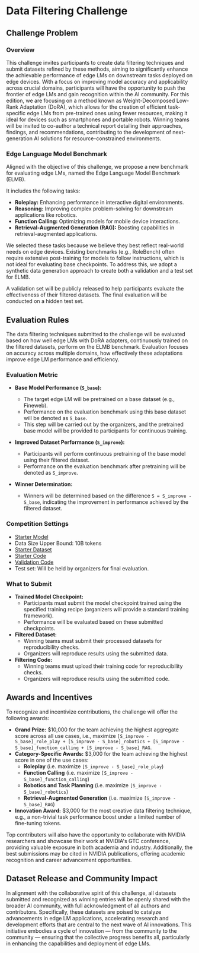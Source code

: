 # Data Filtering Challenge

## Challenge Problem

### Overview

This challenge invites participants to create data filtering techniques and submit datasets refined by these methods, aiming to significantly enhance the achievable performance of edge LMs on downstream tasks deployed on edge devices. With a focus on improving model accuracy and applicability across crucial domains, participants will have the opportunity to push the frontier of edge LMs and gain recognition within the AI community. For this edition, we are focusing on a method known as Weight-Decomposed Low-Rank Adaptation (DoRA), which allows for the creation of efficient task-specific edge LMs from pre-trained ones using fewer resources, making it ideal for devices such as smartphones and portable robots. Winning teams will be invited to co-author a technical report detailing their approaches, findings, and recommendations, contributing to the development of next-generation AI solutions for resource-constrained environments.

### Edge Language Model Benchmark

Aligned with the objective of this challenge, we propose a new benchmark for evaluating edge LMs, named the Edge Language Model Benchmark (ELMB).

It includes the following tasks:

-   **Roleplay:** Enhancing performance in interactive digital environments.
-   **Reasoning:** Improving complex problem-solving for downstream applications like robotics.
-   **Function Calling:** Optimizing models for mobile device interactions.
-   **Retrieval-Augmented Generation (RAG):** Boosting capabilities in retrieval-augmented applications.

We selected these tasks because we believe they best reflect real-world needs on edge devices. Existing benchmarks (e.g., RoleBench) often require extensive post-training for models to follow instructions, which is not ideal for evaluating base checkpoints. To address this, we adopt a synthetic data generation approach to create both a validation and a test set for ELMB.

A validation set will be publicly released to help participants evaluate the effectiveness of their filtered datasets. The final evaluation will be conducted on a hidden test set.

## Evaluation Rules

The data filtering techniques submitted to the challenge will be evaluated based on how well edge LMs with DoRA adapters, continuously trained on the filtered datasets, perform on the ELMB benchmark. Evaluation focuses on accuracy across multiple domains, how effectively these adaptations improve edge LM performance and efficiency.

### Evaluation Metric

-   **Base Model Performance (`S_base`):**
    -   The target edge LM will be pretrained on a base dataset (e.g., Fineweb).
    -   Performance on the evaluation benchmark using this base dataset will be denoted as `S_base`.
    -   This step will be carried out by the organizers, and the pretrained base model will be provided to participants for continuous training.

-   **Improved Dataset Performance (`S_improve`):**
    -   Participants will perform continuous pretraining of the base model using their filtered dataset.
    -   Performance on the evaluation benchmark after pretraining will be denoted as `S_improve`.

-   **Winner Determination:**
    -   Winners will be determined based on the difference `S = S_improve - S_base`, indicating the improvement in performance achieved by the filtered dataset.

### Competition Settings

-   [Starter Model](https://huggingface.co/data4elm/Llama-400M-12L)
-   Data Size Upper Bound: 10B tokens
-   [Starter Dataset](https://huggingface.co/datasets/nvidia/ClimbLab)
-   [Starter Code](https://github.com/OptimalScale/LMFlow/tree/data4elm)
-   [Validation Code](https://github.com/OptimalScale/LMFlow/tree/data4elm?tab=readme-ov-file#evaluation)
-   Test set: Will be held by organizers for final evaluation.

### What to Submit

-   **Trained Model Checkpoint:**
    -   Participants must submit the model checkpoint trained using the specified training recipe (organizers will provide a standard training framework).
    -   Performance will be evaluated based on these submitted checkpoints.
-   **Filtered Dataset:**
    -   Winning teams must submit their processed datasets for reproducibility checks.
    -   Organizers will reproduce results using the submitted data.
-   **Filtering Code:**
    -   Winning teams must upload their training code for reproducibility checks.
    -   Organizers will reproduce results using the submitted code.

## Awards and Incentives

To recognize and incentivize contributions, the challenge will offer the following awards:

-   **Grand Prize:** $10,000 for the team achieving the highest aggregate score across all use cases, i.e., maximize `[S_improve - S_base]_role_play + [S_improve - S_base]_robotics + [S_improve - S_base]_function_calling + [S_improve - S_base]_RAG`.
-   **Category-Specific Awards:** $3,000 for the team achieving the highest score in one of the use cases:
    -   **Roleplay** (i.e. maximize `[S_improve - S_base]_role_play`)
    -   **Function Calling** (i.e. maximize `[S_improve - S_base]_function_calling`)
    -   **Robotics and Task Planning** (i.e. maximize `[S_improve - S_base]_robotics`)
    -   **Retrieval-Augmented Generation** (i.e. maximize `[S_improve - S_base]_RAG`)
-   **Innovation Award:** $3,000 for the most creative data filtering technique, e.g., a non-trivial task performance boost under a limited number of fine-tuning tokens.

Top contributers will also have the opportunity to collaborate with NVIDIA researchers and showcase their work at NVIDIA's GTC conference, providing valuable exposure in both academia and industry. Additionally, the best submissions may be cited in NVIDIA publications, offering academic recognition and career advancement opportunities.

## Dataset Release and Community Impact

In alignment with the collaborative spirit of this challenge, all datasets submitted and recognized as winning entries will be openly shared with the broader AI community, with full acknowledgment of all authors and contributors. Specifically, these datasets are poised to catalyze advancements in edge LM applications, accelerating research and development efforts that are central to the next wave of AI innovations. This initiative embodies a cycle of innovation — from the community to the community — ensuring that the collective progress benefits all, particularly in enhancing the capabilities and deployment of edge LMs.
